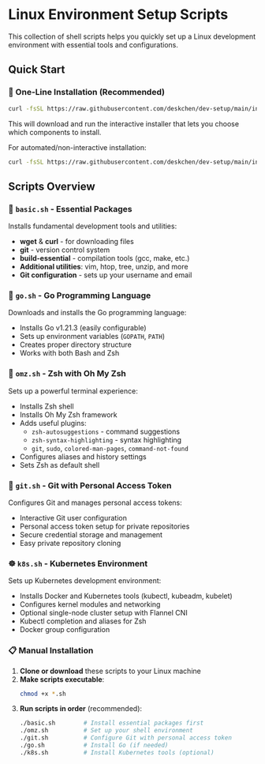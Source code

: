 # Linux Environment Setup Scripts

This collection of shell scripts helps you quickly set up a Linux development environment with essential tools and configurations.

## Quick Start

### 🚀 One-Line Installation (Recommended)
```bash
curl -fsSL https://raw.githubusercontent.com/deskchen/dev-setup/main/install.sh | sh
```

This will download and run the interactive installer that lets you choose which components to install.

For automated/non-interactive installation:
```bash
curl -fsSL https://raw.githubusercontent.com/deskchen/dev-setup/main/install.sh | sh -s -- --non-interactive
```

## Scripts Overview

### 🔧 `basic.sh` - Essential Packages
Installs fundamental development tools and utilities:
- **wget** & **curl** - for downloading files
- **git** - version control system
- **build-essential** - compilation tools (gcc, make, etc.)
- **Additional utilities**: vim, htop, tree, unzip, and more
- **Git configuration** - sets up your username and email

### 🐹 `go.sh` - Go Programming Language
Downloads and installs the Go programming language:
- Installs Go v1.21.3 (easily configurable)
- Sets up environment variables (`GOPATH`, `PATH`)
- Creates proper directory structure
- Works with both Bash and Zsh

### 🚀 `omz.sh` - Zsh with Oh My Zsh
Sets up a powerful terminal experience:
- Installs Zsh shell
- Installs Oh My Zsh framework
- Adds useful plugins:
  - `zsh-autosuggestions` - command suggestions
  - `zsh-syntax-highlighting` - syntax highlighting
  - `git`, `sudo`, `colored-man-pages`, `command-not-found`
- Configures aliases and history settings
- Sets Zsh as default shell

### 🔐 `git.sh` - Git with Personal Access Token
Configures Git and manages personal access tokens:
- Interactive Git user configuration
- Personal access token setup for private repositories
- Secure credential storage and management
- Easy private repository cloning

### ☸️ `k8s.sh` - Kubernetes Environment
Sets up Kubernetes development environment:
- Installs Docker and Kubernetes tools (kubectl, kubeadm, kubelet)
- Configures kernel modules and networking
- Optional single-node cluster setup with Flannel CNI
- Kubectl completion and aliases for Zsh
- Docker group configuration

### 📋 Manual Installation

1. **Clone or download** these scripts to your Linux machine
2. **Make scripts executable**:
   ```bash
   chmod +x *.sh
   ```
3. **Run scripts in order** (recommended):
   ```bash
   ./basic.sh        # Install essential packages first
   ./omz.sh          # Set up your shell environment
   ./git.sh          # Configure Git with personal access token
   ./go.sh           # Install Go (if needed)
   ./k8s.sh          # Install Kubernetes tools (optional)
   ```